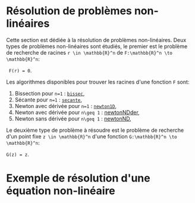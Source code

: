 # Résolution de problèmes non-linéaires

Cette section est dédiée à la résolution de problèmes non-linéaires. Deux types de problèmes non-linéaires sont étudiés, le premier est le problème de recherche de racines ``r \in \mathbb{R}^n`` de ``F:\mathbb{R}^n \to \mathbb{R}^n``:

`` F(r) = 0``.

Les algorithmes disponibles pour trouver les racines d'une fonction ``F`` sont:
1. Bissection pour ``n=1`` : [`bissec`](@ref),
2. Sécante pour ``n=1`` : [`secante`](@ref),
3. Newton avec dérivée pour ``n=1`` : [`newton1D`](@ref),
4. Newton avec dérivée pour ``n\geq 1`` : [newtonNDder](@ref),
5. Newton sans dérivée pour ``n\geq 1`` : [newtonND](@ref),

Le deuxième type de problème à résoudre est le problème de recherche d'un point fixe ``z \in \mathbb{R}^n`` d'une fonction ``G:\mathbb{R}^n \to \mathbb{R}^n``:

``G(z) = z``.

# Exemple de résolution d'une équation non-linéaire
